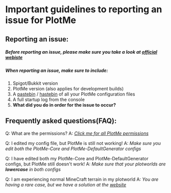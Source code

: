 # Important guidelines to reporting an issue for PlotMe
## Reporting an issue:
##### **Before reporting an issue, please make sure you take a look at [official webiste](http://plotme.worldcretornica.com)**
##### When reporting an issue, make sure to include:
1. Spigot/Bukkit version
2. PlotMe version (also applies for development builds)
3. A [pastebin](http://pastebin.com) / [hastebin](http://hastebin.com) of all your PlotMe configuration files
4. A full startup log from the console
5. **What did you do in order for the issue to occur?**

## Frequently asked questions(FAQ):
Q: What are the permissions?
A: *[Click me for all PlotMe permissions](http://plotme.worldcretornica.com/cp.html)*

Q: I edited my config file, but PlotMe is still not working!
A: *Make sure you edit both the PlotMe-Core and PlotMe-DefaultGenerator configs*

Q: I have edited both my PlotMe-Core and PlotMe-DefaultGenerator configs, but PlotMe still doesn't work!
A: *Make sure that your plotworlds are **lowercase** in both configs*

Q: I am experiencing normal MineCraft terrain in my plotworld
A: *You are having a rare case, but we have a solution at the [website](http://plotme.worldcretornica.com/setup.html)*

